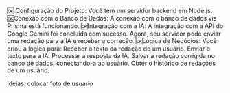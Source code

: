 🆗 Configuração do Projeto: Você tem um servidor backend em Node.js.
🆗Conexão com o Banco de Dados: A conexão com o banco de dados via Prisma está funcionando.
🆗Integração com a IA: A integração com a API do Google Gemini foi concluída com sucesso. Agora, seu servidor pode enviar uma redação para a IA e receber a correção.
🆗Lógica de Negócios: Você criou a lógica para:
    Receber o texto da redação de um usuário.
    Enviar o texto para a IA.
    Processar a resposta da IA.
    Salvar a redação corrigida no banco de dados, conectando-a ao usuário.
    Obter o histórico de redações de um usuário.




ideias:
colocar foto de usuario